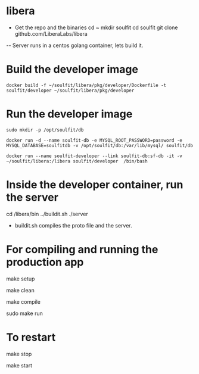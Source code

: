# libera

- Get the repo and the binaries
cd ~
mkdir soulfit
cd soulfit
git clone github.com/LiberaLabs/libera

-- Server runs in a centos golang container, lets build it.

# Build the developer image
`docker build -f ~/soulfit/libera/pkg/developer/Dockerfile -t soulfit/developer ~/soulfit/libera/pkg/developer`

# Run the developer image
`sudo mkdir -p /opt/soulfit/db`

`docker run -d --name soulfit-db -e MYSQL_ROOT_PASSWORD=password -e MYSQL_DATABASE=soulfitdb -v /opt/soulfit/db:/var/lib/mysql/ soulfit/db`

`docker run --name soulfit-developer --link soulfit-db:sf-db -it -v ~/soulfit/libera:/libera soulfit/developer  /bin/bash`

# Inside the developer container, run the server
cd /libera/bin
../buildit.sh
./server

- buildit.sh compiles the proto file and the server.

# For compiling and running the production app

make setup

make clean

make compile

sudo make run


# To restart

make stop

make start
